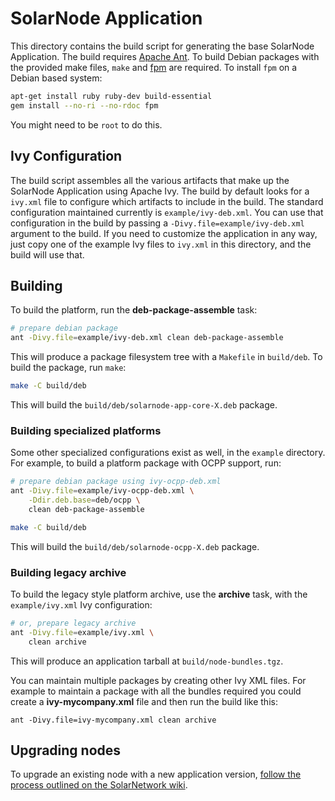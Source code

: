 # SolarNode Application

This directory contains the build script for generating the base SolarNode
Application. The build requires [Apache Ant][ant]. To build Debian packages
with the provided make files, `make` and [fpm][fpm] are required. To install 
`fpm` on a Debian based system:

```sh
apt-get install ruby ruby-dev build-essential
gem install --no-ri --no-rdoc fpm
```

You might need to be `root` to do this.

## Ivy Configuration

The build script assembles all the various artifacts that make up the SolarNode
Application using Apache Ivy. The build by default looks for a `ivy.xml` file to
configure which artifacts to include in the build. The standard configuration 
maintained currently is `example/ivy-deb.xml`. You can use that configuration in 
the build by passing a `-Divy.file=example/ivy-deb.xml` argument to the build.
If you need to customize the application in any way, just copy one of the example Ivy
files to `ivy.xml` in this directory, and the build will use that. 

## Building

To build the platform, run the **deb-package-assemble** task:

```sh
# prepare debian package
ant -Divy.file=example/ivy-deb.xml clean deb-package-assemble
```

This will produce a package filesystem tree with a `Makefile` in `build/deb`.
To build the package, run `make`:

```sh
make -C build/deb
```

This will build the `build/deb/solarnode-app-core-X.deb` package.

### Building specialized platforms

Some other specialized configurations exist as well, in the `example` directory.
For example, to build a platform package with OCPP support, run:

```sh
# prepare debian package using ivy-ocpp-deb.xml
ant -Divy.file=example/ivy-ocpp-deb.xml \
	-Ddir.deb.base=deb/ocpp \
	clean deb-package-assemble

make -C build/deb
```

This will build the `build/deb/solarnode-ocpp-X.deb` package.

### Building legacy archive

To build the legacy style platform archive, use the **archive** task, with
the `example/ivy.xml` Ivy configuration:

```sh
# or, prepare legacy archive
ant -Divy.file=example/ivy.xml \
	clean archive
```
	
This will produce an application tarball at `build/node-bundles.tgz`.

You can maintain multiple packages by creating other Ivy XML files. For example
to maintain a package with all the bundles required you could create a 
**ivy-mycompany.xml** file and then run the build like this:

	ant -Divy.file=ivy-mycompany.xml clean archive

## Upgrading nodes

To upgrade an existing node with a new application version, [follow the process
outlined on the SolarNetwork wiki][upgrade].

 
[ant]: https://ant.apache.org/
[fpm]: https://github.com/jordansissel/fpm
[upgrade]: https://github.com/SolarNetwork/solarnetwork/wiki/SolarNode-Manual-Platform-Update
 
